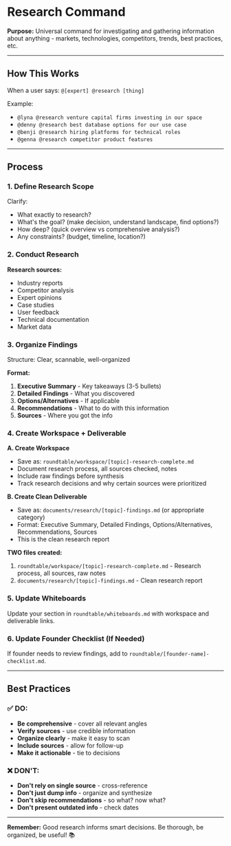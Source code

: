 # Research Command

**Purpose:** Universal command for investigating and gathering information about anything - markets, technologies, competitors, trends, best practices, etc.

---

## How This Works

When a user says: `@[expert] @research [thing]`

Example:
- `@lyna @research venture capital firms investing in our space`
- `@denny @research best database options for our use case`
- `@benji @research hiring platforms for technical roles`
- `@genna @research competitor product features`

---

## Process

### 1. Define Research Scope

Clarify:
- What exactly to research?
- What's the goal? (make decision, understand landscape, find options?)
- How deep? (quick overview vs comprehensive analysis?)
- Any constraints? (budget, timeline, location?)

### 2. Conduct Research

**Research sources:**
- Industry reports
- Competitor analysis
- Expert opinions
- Case studies
- User feedback
- Technical documentation
- Market data

### 3. Organize Findings

Structure: Clear, scannable, well-organized

**Format:**
1. **Executive Summary** - Key takeaways (3-5 bullets)
2. **Detailed Findings** - What you discovered
3. **Options/Alternatives** - If applicable
4. **Recommendations** - What to do with this information
5. **Sources** - Where you got the info

### 4. Create Workspace + Deliverable

**A. Create Workspace**
- Save as: `roundtable/workspace/[topic]-research-complete.md`
- Document research process, all sources checked, notes
- Include raw findings before synthesis
- Track research decisions and why certain sources were prioritized

**B. Create Clean Deliverable**
- Save as: `documents/research/[topic]-findings.md` (or appropriate category)
- Format: Executive Summary, Detailed Findings, Options/Alternatives, Recommendations, Sources
- This is the clean research report

**TWO files created:**
1. `roundtable/workspace/[topic]-research-complete.md` - Research process, all sources, raw notes
2. `documents/research/[topic]-findings.md` - Clean research report

### 5. Update Whiteboards

Update your section in `roundtable/whiteboards.md` with workspace and deliverable links.

### 6. Update Founder Checklist (If Needed)

If founder needs to review findings, add to `roundtable/[founder-name]-checklist.md`.

---

## Best Practices

### ✅ DO:
- **Be comprehensive** - cover all relevant angles
- **Verify sources** - use credible information
- **Organize clearly** - make it easy to scan
- **Include sources** - allow for follow-up
- **Make it actionable** - tie to decisions

### ❌ DON'T:
- **Don't rely on single source** - cross-reference
- **Don't just dump info** - organize and synthesize
- **Don't skip recommendations** - so what? now what?
- **Don't present outdated info** - check dates

---

**Remember:** Good research informs smart decisions. Be thorough, be organized, be useful! 📚

